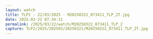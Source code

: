 ```yaml
---
layout: watch
title: TLP2 - 22/03/2025 - M20250322_073411_TLP_2T.jpg
date: 2025-03-22 07:34:11
permalink: /2025/03/22/watch/M20250322_073411_TLP_2
capture: TLP2/2025/202503/20250321/M20250322_073411_TLP_2T.jpg
---
```

